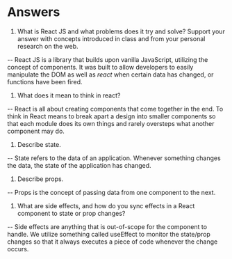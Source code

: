 # Answers

1. What is React JS and what problems does it try and solve? Support your answer with concepts introduced in class and from your personal research on the web.

-- React JS is a library that builds upon vanilla JavaScript, utilizing the concept of components. It was built to allow developers to easily manipulate the DOM as well as *react* when certain data has changed, or functions have been fired.

1. What does it mean to think in react?

-- React is all about creating components that come together in the end. To think in React means to break apart a design into smaller components so that each module does its own things and rarely oversteps what another component may do.

1. Describe state.

-- State refers to the data of an application. Whenever something changes the data, the state of the application has changed.

1. Describe props.

-- Props is the concept of passing data from one component to the next.

1. What are side effects, and how do you sync effects in a React component to state or prop changes?

-- Side effects are anything that is out-of-scope for the component to handle. We utilize something called useEffect to monitor the state/prop changes so that it always executes a piece of code whenever the change occurs.